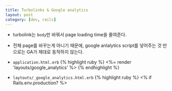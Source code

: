 ```yaml
---
title: Turbolinks & Google analytics
layout: post
category: [dev, rails]
---
```


- turbolink는 `body`만 바꿔서 page loading time을 줄여준다.
- 전체 page를 바꾸는게 아니기 때문에, google anlalytics script를 넣어주는 것 만으로는 GA가 제대로 동작하지 않는다.
- `application.html.erb`
   {% highlight ruby %}
      <head>
          <%= render 'layouts/google_analytics' %>
      </head>
    {% endhighlight %}
- `laytouts/_google_analytics.html.erb`
    {% highlight ruby %}
      <% if Rails.env.production? %>
        <script>
          (function(i,s,o,g,r,a,m){i['GoogleAnalyticsObject']=r;i[r]=i[r]||function(){
          (i[r].q=i[r].q||[]).push(arguments)},i[r].l=1*new Date();a=s.createElement(o),
          m=s.getElementsByTagName(o)[0];a.async=1;a.src=g;m.parentNode.insertBefore(a,m)
          })(window,document,'script','https://www.google-analytics.com/analytics.js','ga');

          ga('create', 'XX-XXXXXXXX-X', 'auto');
          ga('send', 'pageview');
        </script>
      <% else %>
        <script>
          function ga () {
            var params = Array.prototype.slice.call(arguments, ga.length);
            console.log("GoogleAnalytics: " + params);
          };
        </script>
      <% end %>

    {% endhighlight %}
- `app/assets/javascripts/google_analytics.js.coffee`
  {% highlight ruby %}
    document.addEventListener "turbolinks:load", (event) ->
      if typeof ga is "function"
      ga("set", "location", event.data.url)
      ga("send", "pageview")
  {% endhighlight %}


[credit: sheharyar](https://sheharyar.me/blog/using-google-analytics-in-rails-4-with-turbolinks/)
[credit: scottwb](http://stackoverflow.com/questions/18945464/rails-4-turbolinks-with-google-analytics/25050377#25050377)